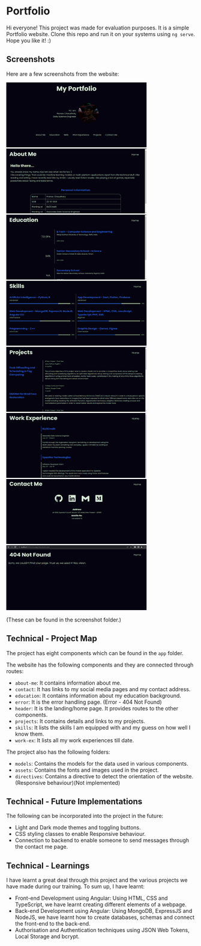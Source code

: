# Portfolio

Hi everyone! This project was made for evaluation purposes. It is a simple Portfolio website. Clone this repo and run it on your systems using `ng serve`. Hope you like it! :)

## Screenshots

Here are a few screenshots from the website: 

<p><img src = "https://raw.githubusercontent.com/Pranavc22/portfolio-angular/main/screenshots/header.png" alt = "Header Page" width = "374" height = "173"/>&emsp;<img src = "https://raw.githubusercontent.com/Pranavc22/portfolio-angular/main/screenshots/about-me.png" alt = "About-Me Page" width = "374" height = "173"/>&emsp;<img src = "https://raw.githubusercontent.com/Pranavc22/portfolio-angular/main/screenshots/education.png" alt = "Education Page" width = "374" height = "173"/>&emsp;<img src = "https://raw.githubusercontent.com/Pranavc22/portfolio-angular/main/screenshots/skills.png" alt = "Skills Page" width = "374" height = "173"/>&emsp;<img src = "https://raw.githubusercontent.com/Pranavc22/portfolio-angular/main/screenshots/projects.png" alt = "Projects Page" width = "374" height = "173"/>&emsp;<img src = "https://raw.githubusercontent.com/Pranavc22/portfolio-angular/main/screenshots/work-ex.png" alt = "Work-Ex Page" width = "374" height = "173"/>&emsp;<img src = "https://raw.githubusercontent.com/Pranavc22/portfolio-angular/main/screenshots/contact.png" alt = "Contact Page" width = "374" height = "173"/>&emsp;<img src = "https://raw.githubusercontent.com/Pranavc22/portfolio-angular/main/screenshots/error.png" alt = "Error Page" width = "374" height = "173"/></p>

(These can be found in the screenshot folder.)

## Technical - Project Map

The project has eight components which can be found in the `app` folder. 

The website has the following components and they are connected through routes:
-   `about-me`: It contains information about me.
-   `contact`: It has links to my social media pages and my contact address.
-   `education`: It contains information about my education background.
-   `error`: It is the error handling page. (Error - 404 Not Found)
-   `header`: It is the landing/home page. It provides routes to the other components.
-   `projects`: It contains details and links to my projects.
-   `skills`: It lists the skills I am equipped with and my guess on how well I know them.
-   `work-ex`: It lists all my work experiences till date.

The project also has the following folders: 
-   `models`: Contains the models for the data used in various components.
-   `assets`: Contains the fonts and images used in the project.
-   `directives`: Contains a directive to detect the orientation of the website. (Responsive behaviour)(Not implemented)

## Technical - Future Implementations

The following can be incorporated into the project in the future: 
-   Light and Dark mode themes and toggling buttons.
-   CSS styling classes to enable Responsive behaviour. 
-   Connection to backend to enable someone to send messages through the contact me page.

## Technical - Learnings

I have learnt a great deal through this project and the various projects we have made during our training. To sum up, I have learnt: 
-   Front-end Development using Angular: Using HTML, CSS and TypeScript, we have learnt creating different elements of a webpage.
-   Back-end Development using Angular: Using MongoDB, ExpressJS and NodeJS, we have learnt how to create databases, schemas and connect the front-end to the back-end. 
-   Authorisation and Authentication techniques using JSON Web Tokens, Local Storage and bcrypt.
